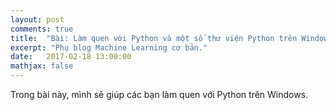 ```yaml
---
layout: post
comments: true
title:  "Bài: Làm quen với Python và một số thư viện Python trên Windows"
excerpt: "Phụ blog Machine Learning cơ bản."
date:   2017-02-18 13:00:00
mathjax: false
---
```


Trong bài này, mình sẽ giúp các bạn làm quen với Python trên Windows.
